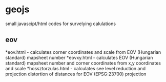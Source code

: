 # geojs
small javascipt/html codes for survelying calulations

## eov
*eov.html - calculates corner coordinates and scale from EOV (Hungarian standard) mapsheet number
*eovxy.html - calculates EOV (Hungarian standard) mapsheet number and corner coordinates from x,y coordinates and scale
*hossztorzulas.html - calculates see level reduction and projection distortion of distances for EOV (EPSG:23700) projection
